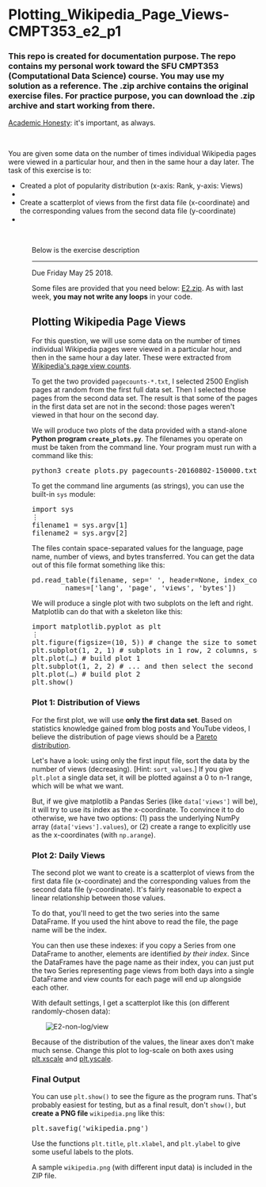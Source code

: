# Plotting_Wikipedia_Page_Views-CMPT353_e2_p1
<h3>This repo is created for documentation purpose. The repo contains my personal work toward the SFU CMPT353 (Computational Data Science) course. You may use my solution as a reference. The .zip archive contains the original exercise files. For practice purpose, you can download the .zip archive and start working from there.</h3>

<p><a href="https://coursys.sfu.ca/2018su-cmpt-353-d1/pages/AcademicHonesty">Academic Honesty</a>: it's important, as always.</p>

<br />
<p>You are given some data on the number of times individual Wikipedia pages were viewed in a particular hour, and then in the same hour a day later. The task of this exercise is to:
        <ul>
                <li>Created a plot of popularity distribution (x-axis: Rank, y-axis: Views)<li/>
                <li>Create a scatterplot of views from the first data file (x-coordinate) and the corresponding values from the second data file (y-coordinate)<li/>
         <ul/>
<p/>                    
<br />
                
<p>Below is the exercise description </p>
<hr>

<div class="wikicontents creole tex2jax_process"><p>Due <span title="2018-05-25T23:59:59-07:00">Friday May 25 2018</span>.</p>
<p>Some files are provided that you need below: <a href="E2.zip">E2.zip</a>. As with last week, <strong>you may not write any loops</strong> in your code.</p>
<h2 id="h-plotting-wikipedia-page-views">Plotting Wikipedia Page Views</h2>
<p>For this question, we will use some data on the number of times individual Wikipedia pages were viewed in a particular hour, and then in the same hour a day later. These were extracted from <a href="https://dumps.wikimedia.org/other/pagecounts-raw/">Wikipedia's page view counts</a>. </p>
<p>To get the two provided <code>pagecounts-*.txt</code>, I selected 2500 English pages at random from the first full data set. Then I selected those pages from the second data set. The result is that some of the pages in the first data set are not in the second: those pages weren't viewed in that hour on the second day.</p>
<p>We will produce two plots of the data provided with a stand-alone <strong>Python program <code>create_plots.py</code></strong>. The filenames you operate on must be taken from the command line. Your program must run with a command like this:</p>
<pre class="highlight lang-bash">python3 create_plots.py pagecounts-20160802-150000.txt pagecounts-20160803-150000.txt</pre>
<p>To get the command line arguments (as strings), you can use the built-in <code>sys</code> module:</p>
<pre class="highlight lang-python">import sys
⋮
filename1 = sys.argv[1]
filename2 = sys.argv[2]</pre>
<p>The files contain space-separated values for the language, page name, number of views, and bytes transferred. You can get the data out of this file format something like this:</p>
<pre class="highlight lang-python">pd.read_table(filename, sep=' ', header=None, index_col=1,
        names=['lang', 'page', 'views', 'bytes'])</pre>
<p>We will produce a single plot with two subplots on the left and right. Matplotlib can do that with a skeleton like this:</p>
<pre class="highlight lang-python">import matplotlib.pyplot as plt
⋮
plt.figure(figsize=(10, 5)) # change the size to something sensible
plt.subplot(1, 2, 1) # subplots in 1 row, 2 columns, select the first
plt.plot(…) # build plot 1
plt.subplot(1, 2, 2) # ... and then select the second
plt.plot(…) # build plot 2
plt.show()</pre>
<h3 id="h-plot-1-distribution-of-views">Plot 1: Distribution of Views</h3>
<p>For the first plot, we will use <strong>only the first data set</strong>. Based on statistics knowledge gained from blog posts and YouTube videos, I believe the distribution of page views should be a 
<a href="https://en.wikipedia.org/wiki/Pareto_distribution">Pareto distribution</a>.</p>
<p>Let's have a look: using only the first input file, sort the data by the number of views (decreasing). [Hint: <code>sort_values</code>.] If you give <code>plt.plot</code> a single data set, it will be plotted against a 0 to n-1 range, which will be what we want.</p>
<p>But, if we give matplotlib a Pandas Series (like <code>data['views']</code> will be), it will try to use its index as the x-coordinate. To convince it to do otherwise, we have two options: (1) pass the underlying NumPy array (<code>data['views'].values</code>), or (2) create a range to explicitly use as the x-coordinates (with <code>np.arange</code>).</p>
<h3 id="h-plot-2-daily-views">Plot 2: Daily Views</h3>
<p>The second plot we want to create is a scatterplot of views from the first data file (x-coordinate) and the corresponding values from the second data file (y-coordinate). It's fairly reasonable to expect a linear relationship between those values.</p>
<p>To do that, you'll need to get the two series into the same DataFrame. If you used the hint above to read the file, the page name will be the index.</p>
<p>You can then use these indexes: if you copy a Series from one DataFrame to another, elements are identified <em>by their index</em>. Since the DataFrames have the page name as their index, you can just put the two Series representing page views from both days into a single DataFrame and view counts for each page will end up alongside each other.</p>
<p>With default settings, I get a scatterplot like this (on different randomly-chosen data):</p>
<div style="margin-left:2em"><p> <img src="E2-non-log/view" title="E2-non-log/view" alt="E2-non-log/view" /></p>
</div>
<p>Because of the distribution of the values, the linear axes don't make much sense. Change this plot to log-scale on both axes using <a href="https://matplotlib.org/api/pyplot_api.html#matplotlib.pyplot.xscale">plt.xscale</a> and  <a href="https://matplotlib.org/api/pyplot_api.html#matplotlib.pyplot.yscale">plt.yscale</a>.</p>
<h3 id="h-final-output">Final Output</h3>
<p>You can use <code>plt.show()</code> to see the figure as the program runs. That's probably easiest for testing, but as a final result, don't <code>show()</code>, but <strong>create a PNG file</strong> <code>wikipedia.png</code> like this:</p>
<pre class="highlight lang-python">plt.savefig('wikipedia.png')</pre>
<p>Use the functions <code>plt.title</code>, <code>plt.xlabel</code>, and <code>plt.ylabel</code> to give some useful labels to the plots.</p>
<p>A sample <code>wikipedia.png</code> (with different input data) is included in the ZIP file.</p>
